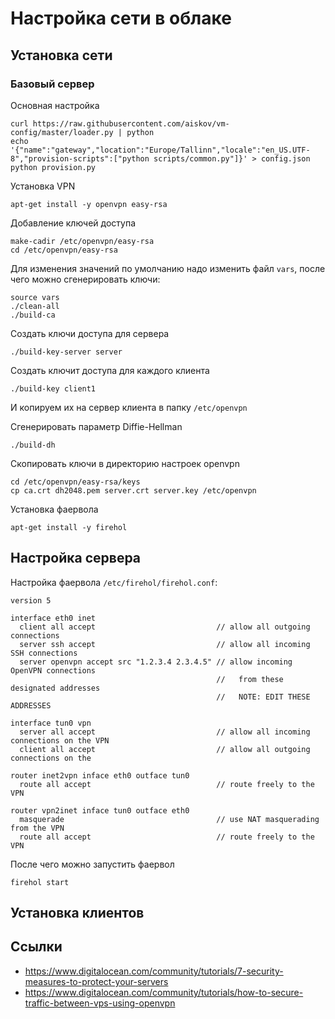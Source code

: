 Настройка сети в облаке
=======================

Установка сети
--------------

### Базовый сервер

Основная настройка
    
    curl https://raw.githubusercontent.com/aiskov/vm-config/master/loader.py | python
    echo '{"name":"gateway","location":"Europe/Tallinn","locale":"en_US.UTF-8","provision-scripts":["python scripts/common.py"]}' > config.json
    python provision.py

Установка VPN

    apt-get install -y openvpn easy-rsa

Добавление ключей доступа

    make-cadir /etc/openvpn/easy-rsa
    cd /etc/openvpn/easy-rsa
    
Для изменения значений по умолчанию надо изменить файл `vars`, после чего можно сгенерировать ключи:
    
    source vars
    ./clean-all
    ./build-ca

Создать ключи доступа для сервера

    ./build-key-server server

Создать ключит доступа для каждого клиента

    ./build-key client1

И копируем их на сервер клиента в папку `/etc/openvpn`

Сгенерировать параметр Diffie-Hellman

    ./build-dh
    
Скопировать ключи в директорию настроек openvpn

    cd /etc/openvpn/easy-rsa/keys
    cp ca.crt dh2048.pem server.crt server.key /etc/openvpn

Установка фаервола 

    apt-get install -y firehol



Настройка сервера
-----------------

Настройка фаервола `/etc/firehol/firehol.conf`:

    version 5
    
    interface eth0 inet
      client all accept                           // allow all outgoing connections
      server ssh accept                           // allow all incoming SSH connections
      server openvpn accept src "1.2.3.4 2.3.4.5" // allow incoming OpenVPN connections
                                                  //   from these designated addresses 
                                                  //   NOTE: EDIT THESE ADDRESSES
    
    interface tun0 vpn                            
      server all accept                           // allow all incoming connections on the VPN 
      client all accept                           // allow all outgoing connections on the 
    
    router inet2vpn inface eth0 outface tun0
      route all accept                            // route freely to the VPN
    
    router vpn2inet inface tun0 outface eth0
      masquerade                                  // use NAT masquerading from the VPN
      route all accept                            // route freely to the VPN

После чего можно запустить фаервол
    
    firehol start

Установка клиентов
------------------


Ссылки
------
* https://www.digitalocean.com/community/tutorials/7-security-measures-to-protect-your-servers
* https://www.digitalocean.com/community/tutorials/how-to-secure-traffic-between-vps-using-openvpn
